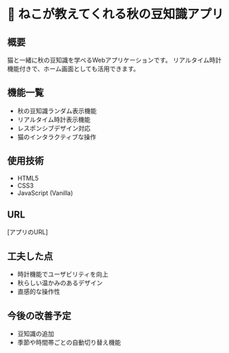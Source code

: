 # 🍂 ねこが教えてくれる秋の豆知識アプリ

## 概要
猫と一緒に秋の豆知識を学べるWebアプリケーションです。
リアルタイム時計機能付きで、ホーム画面としても活用できます。

## 機能一覧
- 秋の豆知識ランダム表示機能
- リアルタイム時計表示機能
- レスポンシブデザイン対応
- 猫のインタラクティブな操作

## 使用技術
- HTML5
- CSS3
- JavaScript (Vanilla)

## URL
[アプリのURL]

## 工夫した点
- 時計機能でユーザビリティを向上
- 秋らしい温かみのあるデザイン
- 直感的な操作性

## 今後の改善予定
- 豆知識の追加
- 季節や時間帯ごとの自動切り替え機能